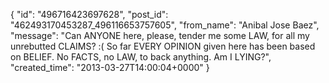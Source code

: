  {
   "id": "496716423697628",
   "post_id": "462493170453287_496116653757605",
   "from_name": "Anibal Jose Baez",
   "message": "Can ANYONE here, please, tender me some LAW, for all my unrebutted CLAIMS? :( So far EVERY OPINION given here has been based on BELIEF. No FACTS, no LAW, to back anything. Am I LYING?",
   "created_time": "2013-03-27T14:00:04+0000"
 }
